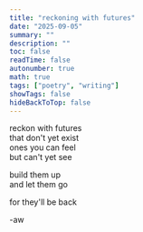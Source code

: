 ```yaml
---
title: "reckoning with futures"
date: "2025-09-05"
summary: ""
description: ""
toc: false
readTime: false
autonumber: true
math: true
tags: ["poetry", "writing"]
showTags: false
hideBackToTop: false
---
```


reckon with futures  
that don't yet exist  
ones you can feel  
but can't yet see  
  
build them up  
and let them go  
  
for they'll be back  

-aw